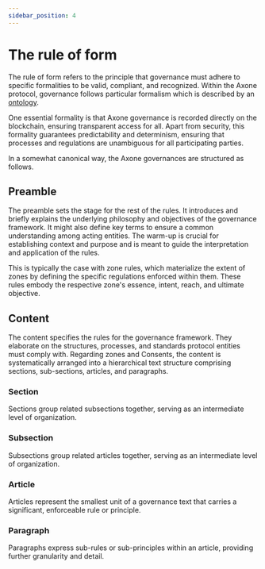 ```yaml
---
sidebar_position: 4
---
```


# The rule of form

The rule of form refers to the principle that governance must adhere to specific formalities to be valid, compliant, and recognized. Within the Axone protocol, governance follows particular formalism which is described by an [ontology](/architecture/ontology/axone-ontology).

One essential formality is that Axone governance is recorded directly on the blockchain, ensuring transparent access for all. Apart from security, this formality guarantees predictability and determinism, ensuring that processes and regulations are unambiguous for all participating parties.

In a somewhat canonical way, the Axone governances are structured as follows.

## Preamble

The preamble sets the stage for the rest of the rules. It introduces and briefly explains the underlying philosophy and objectives of the governance framework. It might also define key terms to ensure a common understanding among acting entities. The warm-up is crucial for establishing context and purpose and is meant to guide the interpretation and application of the rules.

This is typically the case with zone rules, which materialize the extent of zones by defining the specific regulations enforced within them. These rules embody the respective zone's essence, intent, reach, and ultimate objective.

## Content

The content specifies the rules for the governance framework. They elaborate on the structures, processes, and standards protocol entities must comply with. Regarding zones and Consents, the content is systematically arranged into a hierarchical text structure comprising sections, sub-sections, articles, and paragraphs.

### Section

Sections group related subsections together, serving as an intermediate level of organization.

### Subsection

Subsections group related articles together, serving as an intermediate level of organization.

### Article

Articles represent the smallest unit of a governance text that carries a significant, enforceable rule or principle.

### Paragraph

Paragraphs express sub-rules or sub-principles within an article, providing further granularity and detail.
